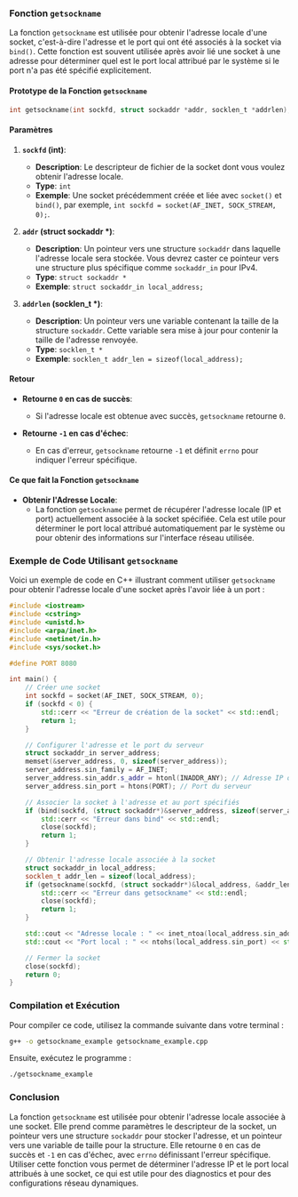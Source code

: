 ### Fonction `getsockname`

La fonction `getsockname` est utilisée pour obtenir l'adresse locale d'une socket, c'est-à-dire l'adresse et le port qui ont été associés à la socket via `bind()`. Cette fonction est souvent utilisée après avoir lié une socket à une adresse pour déterminer quel est le port local attribué par le système si le port n'a pas été spécifié explicitement.

#### Prototype de la Fonction `getsockname`

```c
int getsockname(int sockfd, struct sockaddr *addr, socklen_t *addrlen);
```

#### Paramètres

1. **`sockfd` (int)**:
   - **Description**: Le descripteur de fichier de la socket dont vous voulez obtenir l'adresse locale.
   - **Type**: `int`
   - **Exemple**: Une socket précédemment créée et liée avec `socket()` et `bind()`, par exemple, `int sockfd = socket(AF_INET, SOCK_STREAM, 0);`.

2. **`addr` (struct sockaddr *)**:
   - **Description**: Un pointeur vers une structure `sockaddr` dans laquelle l'adresse locale sera stockée. Vous devrez caster ce pointeur vers une structure plus spécifique comme `sockaddr_in` pour IPv4.
   - **Type**: `struct sockaddr *`
   - **Exemple**: `struct sockaddr_in local_address;`

3. **`addrlen` (socklen_t *)**:
   - **Description**: Un pointeur vers une variable contenant la taille de la structure `sockaddr`. Cette variable sera mise à jour pour contenir la taille de l'adresse renvoyée.
   - **Type**: `socklen_t *`
   - **Exemple**: `socklen_t addr_len = sizeof(local_address);`

#### Retour

- **Retourne `0` en cas de succès**:
  - Si l'adresse locale est obtenue avec succès, `getsockname` retourne `0`.

- **Retourne `-1` en cas d'échec**:
  - En cas d'erreur, `getsockname` retourne `-1` et définit `errno` pour indiquer l'erreur spécifique.

#### Ce que fait la Fonction `getsockname`

- **Obtenir l'Adresse Locale**:
  - La fonction `getsockname` permet de récupérer l'adresse locale (IP et port) actuellement associée à la socket spécifiée. Cela est utile pour déterminer le port local attribué automatiquement par le système ou pour obtenir des informations sur l'interface réseau utilisée.

### Exemple de Code Utilisant `getsockname`

Voici un exemple de code en C++ illustrant comment utiliser `getsockname` pour obtenir l'adresse locale d'une socket après l'avoir liée à un port :

```cpp
#include <iostream>
#include <cstring>
#include <unistd.h>
#include <arpa/inet.h>
#include <netinet/in.h>
#include <sys/socket.h>

#define PORT 8080

int main() {
    // Créer une socket
    int sockfd = socket(AF_INET, SOCK_STREAM, 0);
    if (sockfd < 0) {
        std::cerr << "Erreur de création de la socket" << std::endl;
        return 1;
    }

    // Configurer l'adresse et le port du serveur
    struct sockaddr_in server_address;
    memset(&server_address, 0, sizeof(server_address));
    server_address.sin_family = AF_INET;
    server_address.sin_addr.s_addr = htonl(INADDR_ANY); // Adresse IP du serveur
    server_address.sin_port = htons(PORT); // Port du serveur

    // Associer la socket à l'adresse et au port spécifiés
    if (bind(sockfd, (struct sockaddr*)&server_address, sizeof(server_address)) < 0) {
        std::cerr << "Erreur dans bind" << std::endl;
        close(sockfd);
        return 1;
    }

    // Obtenir l'adresse locale associée à la socket
    struct sockaddr_in local_address;
    socklen_t addr_len = sizeof(local_address);
    if (getsockname(sockfd, (struct sockaddr*)&local_address, &addr_len) < 0) {
        std::cerr << "Erreur dans getsockname" << std::endl;
        close(sockfd);
        return 1;
    }

    std::cout << "Adresse locale : " << inet_ntoa(local_address.sin_addr) << std::endl;
    std::cout << "Port local : " << ntohs(local_address.sin_port) << std::endl;

    // Fermer la socket
    close(sockfd);
    return 0;
}
```

### Compilation et Exécution

Pour compiler ce code, utilisez la commande suivante dans votre terminal :

```sh
g++ -o getsockname_example getsockname_example.cpp
```

Ensuite, exécutez le programme :

```sh
./getsockname_example
```

### Conclusion

La fonction `getsockname` est utilisée pour obtenir l'adresse locale associée à une socket. Elle prend comme paramètres le descripteur de la socket, un pointeur vers une structure `sockaddr` pour stocker l'adresse, et un pointeur vers une variable de taille pour la structure. Elle retourne `0` en cas de succès et `-1` en cas d'échec, avec `errno` définissant l'erreur spécifique. Utiliser cette fonction vous permet de déterminer l'adresse IP et le port local attribués à une socket, ce qui est utile pour des diagnostics et pour des configurations réseau dynamiques.
